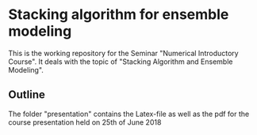 # Stacking algorithm for ensemble modeling
This is the working repository for the Seminar "Numerical Introductory Course". It deals with the topic of "Stacking Algorithm and Ensemble Modeling". 

## Outline
The folder "presentation" contains the Latex-file as well as the pdf for the course presentation held on 25th of June 2018
